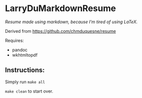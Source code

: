 # LarryDuMarkdownResume
*Resume made using markdown, because I'm tired of using LaTeX.*

Derived from https://github.com/chmduquesne/resume

Requires:

 * pandoc
 * wkhtmltopdf
 
## Instructions:
Simply run `make all`

`make clean` to start over.
